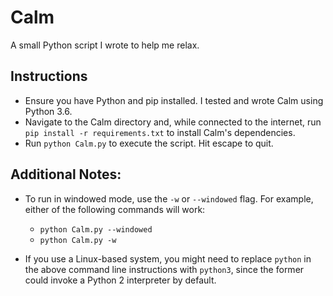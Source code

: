 # Calm
A small Python script I wrote to help me relax.

## Instructions
* Ensure you have Python and pip installed. I tested and wrote Calm using Python 3.6.
* Navigate to the Calm directory and, while connected to the internet, run `pip install -r requirements.txt` to install Calm's dependencies.
* Run `python Calm.py` to execute the script. Hit escape to quit.

## Additional Notes:
  * To run in windowed mode, use the `-w` or `--windowed` flag. For example, either of the following commands will work:
      * `python Calm.py --windowed`
      * `python Calm.py -w`

  * If you use a Linux-based system, you might need to replace `python` in the above command line instructions with `python3`, since the former could invoke a Python 2 interpreter by default.

